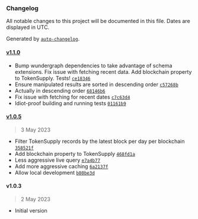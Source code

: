 ### Changelog

All notable changes to this project will be documented in this file. Dates are displayed in UTC.

Generated by [`auto-changelog`](https://github.com/CookPete/auto-changelog).

#### [v1.1.0](https://github.com/OlympusDAO/treasury-subgraph/compare/v1.0.5...v1.1.0)

- Bump wundergraph dependencies to take advantage of schema extensions. Fix issue with fetching recent data. Add blockchain property to TokenSupply. Tests! [`ce18346`](https://github.com/OlympusDAO/treasury-subgraph/commit/ce18346496ba0ab0b67155d1ad353d0dc4de81d1)
- Ensure manipulated results are sorted in descending order [`c57268b`](https://github.com/OlympusDAO/treasury-subgraph/commit/c57268bc20d256bce0b42253a855541653ee5a80)
- Actually in descending order [`68146b6`](https://github.com/OlympusDAO/treasury-subgraph/commit/68146b68e8fd5c4f5570590298e9611adfb129a6)
- Fix issue with fetching for recent dates [`c7c63d4`](https://github.com/OlympusDAO/treasury-subgraph/commit/c7c63d4a430d02ed563875a37e02ce134cae750d)
- Idiot-proof building and running tests [`01161b9`](https://github.com/OlympusDAO/treasury-subgraph/commit/01161b96aa954978bdbe2c255290e0f09956b2cc)

#### [v1.0.5](https://github.com/OlympusDAO/treasury-subgraph/compare/v1.0.3...v1.0.5)

> 3 May 2023

- Filter TokenSupply records by the latest block per day per blockchain [`358521f`](https://github.com/OlympusDAO/treasury-subgraph/commit/358521f873f644a0bddf3f84fe414d969c424b3d)
- Add blockchain property to TokenSupply [`468fd1a`](https://github.com/OlympusDAO/treasury-subgraph/commit/468fd1a9a7d725fe29a28cbb1d9c053419b43e0f)
- Less aggressive live query [`e7a4b77`](https://github.com/OlympusDAO/treasury-subgraph/commit/e7a4b772a5ca532a2d871cf16705b49734c15960)
- Add more aggressive caching [`6a2137f`](https://github.com/OlympusDAO/treasury-subgraph/commit/6a2137f8b9cfba97d0e3ddb761e4543a0e511960)
- Allow local development [`b80be3d`](https://github.com/OlympusDAO/treasury-subgraph/commit/b80be3dd6f44dc7a0e80fe32ed51c93a7f06c2de)

#### v1.0.3

> 2 May 2023

- Initial version
